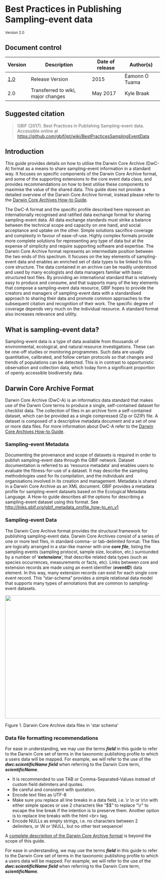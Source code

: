 # Best Practices in Publishing Sampling-event data
<sup>Version 2.0</sup>

## Document control

| Version | Description             | Date of release | Author(s)    |
|---------|-------------------------|-----------------|--------------|
| [1.0](http://links.gbif.org/ipt-sample-data-primer)   | Release Version         | 2015    | Éamonn Ó Tuama |
| 2.0 | Transferred to wiki, major changes | May 2017   | Kyle Braak |

## Suggested citation

> GBIF (2017). Best Practices in Publishing Sampling-event data. Accessible online at https://github.com/gbif/ipt/wiki/BestPracticesSamplingEventData

## Introduction

This guide provides details on how to utilise the Darwin Core Archive (DwC-A) format as a means to share sampling-event information in a standard way. It focuses on specific components of the Darwin Core Archive format, and some of the supporting extensions to the core event data class, and provides recommendations on how to best utilise these components to maximise the value of the shared data. This guide does not provide a detailed overview of the Darwin Core Archive format, instead please refer to the [Darwin Core Archives How-to Guide](https://github.com/gbif/ipt/wiki/DwCAHowToGuide).

The DwC-A format and the specific profile described here represent an internationally recognised and ratified data exchange format for sharing sampling-event data. All data exchange standards must strike a balance between the technical scope and capacity on one hand, and social acceptance and uptake on the other. Simple solutions sacrifice coverage and complexity in favour of ease-of-use. Highly complex formats provide more complete solutions for representing any type of data but at the expense of simplicity and require supporting software and expertise. The Darwin Core Archive format represents an intermediate position between the two ends of this spectrum. It focuses on the key elements of sampling-event data and enables an enriched set of data types to be linked to this core structure. The data contained in an archive can be readily understood and used by many ecologists and data managers familiar with basic structured text files. By providing an international standard that is relatively easy to produce and consume, and that supports many of the key elements that compose a sampling-event data resource, GBIF hopes to provide the creators and managers of sampling-event data with a standardised approach to sharing their data and promote common approaches to the subsequent citation and recognition of their work. The specific degree of coverage depends very much on the individual resource. A standard format also increases relevance and utility.

## What is sampling-event data?

Sampling-event data is a type of data available from thousands of environmental, ecological, and natural resource investigations. These can be one-off studies or monitoring programmes. Such data are usually quantitative, calibrated, and follow certain protocols so that changes and trends of populations can be detected. This is in contrast to opportunistic observation and collection data, which today form a significant proportion of openly accessible biodiversity data. 

Darwin Core Archive Format
--------------------------

Darwin Core Archive (DwC-A) is an informatics data standard that makes use of the Darwin Core terms to produce a single, self-contained dataset for checklist data. The collection of files in an archive form a self-contained dataset, which can be provided as a single compressed (Zip or GZIP) file. A dataset is composed of a descriptive metadata document and a set of one or more data files. For more information about DwC-A refer to the [Darwin Core Archives How-to Guide](https://github.com/gbif/ipt/wiki/DwCAHowToGuide).

### Sampling-event Metadata

Documenting the provenance and scope of datasets is required in order to publish sampling-event data through the GBIF network. Dataset documentation is referred to as ‘resource metadata’ and enables users to evaluate the fitness-for-use of a dataset. It may describe the sampling methodologies used for its compilation, and the individuals and organisations involved in its creation and management. Metadata is shared in a Darwin Core Archive as an XML document. GBIF provides a metadata profile for sampling-event datasets based on the Ecological Metadata Language. A How-to guide describes all the options for describing a sampling-event dataset using this format. See <http://links.gbif.org/gbif_metadata_profile_how-to_en_v1>

### Sampling-event Data

The Darwin Core Archive format provides the structural framework for publishing sampling-event data. Darwin Core Archives consist of a series of one or more text files, in standard comma- or tab-delimited format. The files are logically arranged in a star-like manner with one ***core file***, listing the sampling events (sampling protocol, sample size, location, etc.) surrounded by a number of ‘***extensions***’, that describe related data types (such as species occurrences, measurements or facts, etc). Links between core and extension records are made using an event identifier (***eventID***) data element. In this way, many extension records can exist for each single core event record. This “star-schema” provides a simple relational data model that supports many types of annotations that are common to sampling-event datasets.

<img src='https://github.com/gbif/ipt/wiki/gbif-ipt-docs/figures/dwc-a_event.png' width="600" height="400" />

Figure 1. Darwin Core Archive data files in 'star schema'

### Data file formatting recommendations

For ease in understanding, we may use the terms ***field*** in this guide to refer to the Darwin Core set of terms in the taxonomic publishing profile to which a users data will be mapped. For example, we will refer to the use of the ***dwc:scientificName field*** when referring to the Darwin Core term, ***scientificName***.

-   It is recommended to use TAB or Comma-Separated-Values instead of custom field delimiters and quotes.
-   Be careful and consistent with quotation.
-   Encode text files as UTF-8
-   Make sure you replace all line breaks in a data field, i.e. \\r \\n or \\r\\n with either simple spaces or use 2 characters like “$$” to replace "\\r" to escape the line break if the intention is to preserve them. Another option is to replace line breaks with the html &lt;br&gt; tag.
-   Encode NULLs as empty strings, i.e. no characters between 2 delimiters, or \\N or \\NULL, but no other text sequence!

A [complete description of the Darwin Core Archive format](http://links.gbif.org/gbif_dwca_how_to_guide_en_v1) is beyond the scope of this guide.

For ease in understanding, we may use the terms ***field*** in this guide to refer to the Darwin Core set of terms in the taxonomic publishing profile to which a users data will be mapped. For example, we will refer to the use of the ***dwc:scientificName field*** when referring to the Darwin Core term, ***scientificName***.
